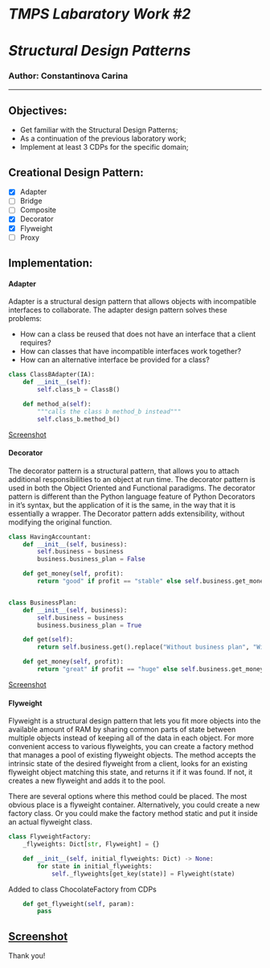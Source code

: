 # ***TMPS Labaratory Work #2***
# ***Structural Design Patterns***

### Author: Constantinova Carina
----

## Objectives:

* Get familiar with the Structural Design Patterns;
* As a continuation of the previous laboratory work;
* Implement at least 3 CDPs for the specific domain;

## Creational Design Pattern:
 - [x] Adapter
 - [ ] Bridge
 - [ ] Composite
 - [x] Decorator
 - [x] Flyweight
 - [ ] Proxy

## Implementation:
#### Adapter
Adapter is a structural design pattern that allows objects with incompatible interfaces to collaborate.
The adapter design pattern solves these problems:
* How can a class be reused that does not have an interface that a client requires?
* How can classes that have incompatible interfaces work together?
* How can an alternative interface be provided for a class?
```python 
class ClassBAdapter(IA):
    def __init__(self):
        self.class_b = ClassB()

    def method_a(self):
        """calls the class b method_b instead"""
        self.class_b.method_b()

```
[Screenshot](adapter.png)

#### Decorator
The decorator pattern is a structural pattern, that allows you to attach additional responsibilities to an object at run time.
The decorator pattern is used in both the Object Oriented and Functional paradigms.
The decorator pattern is different than the Python language feature of Python Decorators in it’s syntax, but the application of it is the same, in the way that it is essentially a wrapper.
The Decorator pattern adds extensibility, without modifying the original function.
```python
class HavingAccountant:
    def __init__(self, business):
        self.business = business
        business.business_plan = False

    def get_money(self, profit):
        return "good" if profit == "stable" else self.business.get_money(profit)


class BusinessPlan:
    def __init__(self, business):
        self.business = business
        business.business_plan = True

    def get(self):
        return self.business.get().replace("Without business plan", "With business plan")

    def get_money(self, profit):
        return "great" if profit == "huge" else self.business.get_money(profit)
```
[Screenshot](decorator.png)

#### Flyweight
Flyweight is a structural design pattern that lets you fit more objects into the available amount of RAM by sharing common parts of state between multiple objects instead of keeping all of the data in each object.
For more convenient access to various flyweights, you can create a factory method that manages a pool of existing flyweight objects. The method accepts the intrinsic state of the desired flyweight from a client, looks for an existing flyweight object matching this state, and returns it if it was found. If not, it creates a new flyweight and adds it to the pool.

There are several options where this method could be placed. The most obvious place is a flyweight container. Alternatively, you could create a new factory class. Or you could make the factory method static and put it inside an actual flyweight class.

```python
class FlyweightFactory:
    _flyweights: Dict[str, Flyweight] = {}

    def __init__(self, initial_flyweights: Dict) -> None:
        for state in initial_flyweights:
            self._flyweights[get_key(state)] = Flyweight(state)

```
Added to class ChocolateFactory from CDPs
```python
    def get_flyweight(self, param):
        pass
```
[Screenshot](flyweight.png)
----------------
Thank you!
